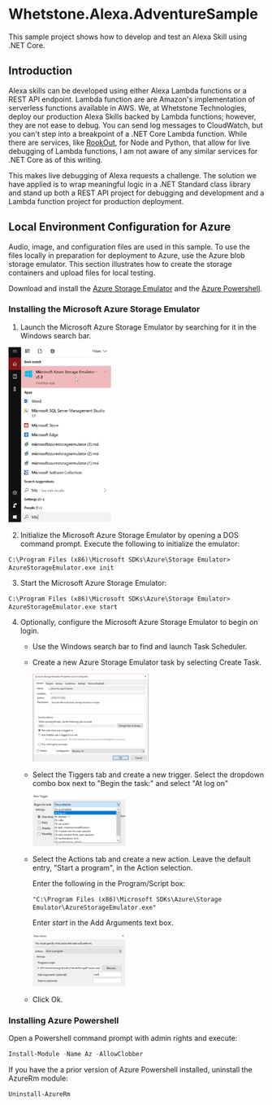 # Whetstone.Alexa.AdventureSample

This sample project shows how to develop and test an Alexa Skill using .NET Core. 

## Introduction

Alexa skills can be developed using either Alexa Lambda functions or a REST API endpoint. Lambda function are
are Amazon's implementation of serverless functions available in AWS. We, at Whetstone Technologies, deploy our
production Alexa Skills backed by Lambda functions; however, they are not ease to debug. You can send log messages to
CloudWatch, but you can't step into a breakpoint of a .NET Core Lambda function. While there are services, like [RookOut](https://www.rookout.com),
for Node and Python, that allow for live debugging of Lambda functions, I am not aware of any similar services for .NET Core as of
this writing. 

This makes live debugging of Alexa requests a challenge. The solution we have applied is to wrap meaningful logic in a .NET
Standard class library and stand up both a REST API project for debugging and development and a Lambda function project
for production deployment.

## Local Environment Configuration for Azure

Audio, image, and configuration files are used in this sample. To use the files locally in preparation for deployment to Azure, use the Azure blob storage emulator. This section illustrates how to create the storage containers and upload files for local testing. 

Download and install the [Azure Storage Emulator](https://docs.microsoft.com/en-us/azure/storage/common/storage-use-emulator) and the [Azure Powershell](https://docs.microsoft.com/en-us/powershell/azure/install-Az-ps?view=azps-1.6.0). 

### Installing the Microsoft Azure Storage Emulator

1. Launch the Microsoft Azure Storage Emulator by searching for it in the Windows search bar.

<img src="/src/docs/images/MicrosoftStorageEmulator.png?raw=true" width="40%">

2. Initialize the Microsoft Azure Storage Emulator by opening a DOS command prompt. Execute the following to initialize the emulator:
```
C:\Program Files (x86)\Microsoft SDKs\Azure\Storage Emulator> AzureStorageEmulator.exe init
```
3. Start the Microsoft Azure Storage Emulator:
```
C:\Program Files (x86)\Microsoft SDKs\Azure\Storage Emulator> AzureStorageEmulator.exe start
```
4. Optionally, configure the Microsoft Azure Storage Emulator to begin on login.

   - Use the Windows search bar to find and launch Task Scheduler.
  
   - Create a new Azure Storage Emulator task by selecting Create Task.
  
     <img src="/src/docs/images/TaskSchedulerAzTask.png?raw=true" width="50%">
  
   - Select the Tiggers tab and create a new trigger. Select the dropdown combo box next to "Begin the task:" and select "At log on"
  
     <img src="/src/docs/images/AtLogon.png?raw=true" width="40%">
  
   - Select the Actions tab and create a new action. Leave the default entry, "Start a program", in the Action selection.
  
     Enter the following in the Program/Script box:
     ```
     "C:\Program Files (x86)\Microsoft SDKs\Azure\Storage Emulator\AzureStorageEmulator.exe"
     ```
     
     Enter _start_ in the Add Arguments text box.
  
     <img src="/src/docs/images/StorageEmulatorStart.png?raw=true" width="40%">
  
   - Click Ok.
  
### Installing Azure Powershell

Open a Powershell command prompt with admin rights and execute:

```powershell
Install-Module -Name Az -AllowClobber
```

If you have the a prior version of Azure Powershell installed, uninstall the AzureRm module:

```powershell
Uninstall-AzureRm
```













